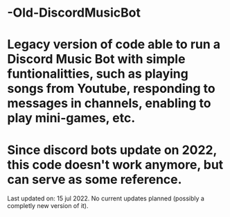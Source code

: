 # -Old-DiscordMusicBot
# Legacy version of code able to run a Discord Music Bot with simple funtionalitties, such as playing songs from Youtube, responding to messages in channels, enabling to play mini-games, etc.
# Since discord bots update on 2022, this code doesn't work anymore, but can serve as some reference.

Last updated on: 15 jul 2022. No current updates planned (possibly a completly new version of it).

